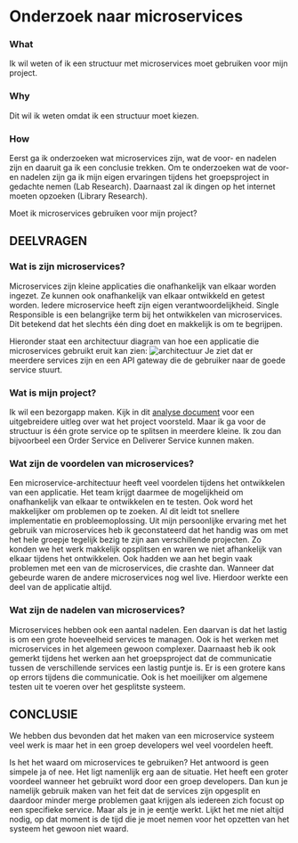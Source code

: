# Onderzoek naar microservices
### What
Ik wil weten of ik een structuur met microservices moet gebruiken voor mijn project.

### Why
Dit wil ik weten omdat ik een structuur moet kiezen. 

### How
Eerst ga ik onderzoeken wat microservices zijn, wat de voor- en nadelen zijn en daaruit ga ik een conclusie trekken. Om te onderzoeken wat de voor- en nadelen zijn ga ik mijn eigen ervaringen tijdens het groepsproject in gedachte nemen (Lab Research). Daarnaast zal ik dingen op het internet moeten opzoeken (Library Research).

Moet ik microservices gebruiken voor mijn project?

## DEELVRAGEN

### Wat is zijn microservices?
Microservices zijn kleine applicaties die onafhankelijk van elkaar worden ingezet. Ze kunnen ook onafhankelijk van elkaar ontwikkeld en getest worden. Iedere microservice heeft zijn eigen verantwoordelijkheid. Single Responsible is een belangrijke term bij het ontwikkelen van microservices. Dit betekend dat het slechts één ding doet en makkelijk is om te begrijpen.

Hieronder staat een architectuur diagram van hoe een applicatie die microservices gebruikt eruit kan zien:
![architectuur](https://docs.microsoft.com/nl-NL/azure/architecture/includes/images/microservices-logical.png)
Je ziet dat er meerdere services zijn en een API gateway die de gebruiker naar de goede service stuurt.

### Wat is mijn project?
Ik wil een bezorgapp maken. Kijk in dit [analyse document](https://github.com/timojw/Individuele-Project/blob/main/README.md) voor een uitgebreidere uitleg over wat het project voorsteld. Maar ik ga voor de structuur is één grote service op te splitsen in meerdere kleine. Ik zou dan bijvoorbeel een Order Service en Deliverer Service kunnen maken.

### Wat zijn de voordelen van microservices?
Een microservice-architectuur heeft veel voordelen tijdens het ontwikkelen van een applicatie. Het team krijgt daarmee de mogelijkheid om onafhankelijk van elkaar te ontwikkelen en te testen. Ook word het makkelijker om problemen op te zoeken. Al dit leidt tot snellere implementatie en probleemoplossing.
Uit mijn persoonlijke ervaring met het gebruik van microservices heb ik geconstateerd dat het handig was om met het hele groepje tegelijk bezig te zijn aan verschillende projecten. Zo konden we het werk makkelijk opsplitsen en waren we niet afhankelijk van elkaar tijdens het ontwikkelen. Ook hadden we aan het begin vaak problemen met een van de microservices, die crashte dan. Wanneer dat gebeurde waren de andere microservices nog wel live. Hierdoor werkte een deel van de applicatie altijd.

### Wat zijn de nadelen van microservices?
Microservices hebben ook een aantal nadelen. Een daarvan is dat het lastig is om een grote hoeveelheid services te managen. Ook is het werken met microservices in het algemeen gewoon complexer. Daarnaast heb ik ook gemerkt tijdens het werken aan het groepsproject dat de communicatie tussen de verschillende services een lastig puntje is. Er is een grotere kans op errors tijdens die communicatie. Ook is het moeilijker om algemene testen uit te voeren over het gesplitste systeem.


## CONCLUSIE

We hebben dus bevonden dat het maken van een microservice systeem veel werk is maar het in een groep developers wel veel voordelen heeft.

Is het het waard om microservices te gebruiken?
Het antwoord is geen simpele ja of nee. Het ligt namenlijk erg aan de situatie. Het heeft een groter voordeel wanneer het gebruikt word door een groep developers. Dan kun je namelijk gebruik maken van het feit dat de services zijn opgesplit en daardoor minder merge problemen gaat krijgen als iedereen zich focust op een specifieke service. Maar als je in je eentje werkt. Lijkt het me niet altijd nodig, op dat moment is de tijd die je moet nemen voor het opzetten van het systeem het gewoon niet waard.
